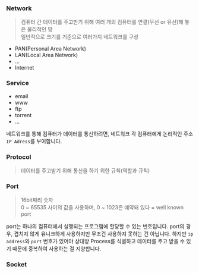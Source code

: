 ### Network

> 컴퓨터 간 데이터를 주고받기 위해 여러 개의 컴퓨터를 연결(무선 or 유선)해 놓은 물리적인 망<br>
> 일반적으로 크기를 기준으로 여러가지 네트워크를 구성

- PAN(Personal Area Network)
- LAN(Local Area Network)
- ...
- Internet

### Service
- email
- www
- ftp
- torrent
- ...

네트워크를 통해 컴퓨터가 데이터를 통신하려면, 네트워크 각 컴퓨터에게 논리적인 주소<code>IP Adress</code>를 부여합니다.

### Protocol

> 데이터를 주고받기 위해 통신을 하기 위한 규칙(역할과 규칙)

### Port
> 16bit짜리 숫자<br>
> 0 ~ 65535 사이의 값을 사용하며, 0 ~ 1023은 예약돼 있다 = well known port

port는 하나의 컴퓨터에서 실행되는 프로그램에 할당할 수 있는 번호입니다. port의 경우, 겹치지 않게 유니크하게 사용하지만 무조건 사용하지 못하는 건 아닙니다.
하지만 <code>ip address</code>와 <code>port</code> 번호가 있어야 상대방 Process를 식별하고 데이터를 주고 받을 수 있기 때문에 중복하여 사용하는 걸 지양합니다.

### Socket
